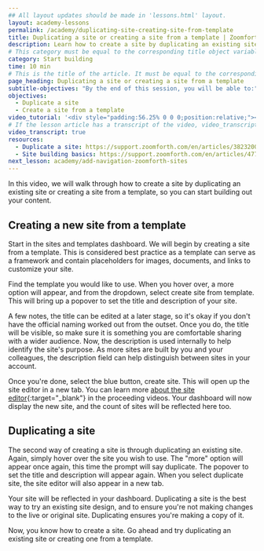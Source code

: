 ```yaml
---
## All layout updates should be made in 'lessons.html' layout.
layout: academy-lessons
permalink: /academy/duplicating-site-creating-site-from-template
title: Duplicating a site or creating a site from a template | Zoomforth Academy
description: Learn how to create a site by duplicating an existing site or creating a site from a template, so you can start building out your content.
# This category must be equal to the corresponding title object variable in the file _data/academy
category: Start building
time: 10 min
# This is the title of the article. It must be equal to the corresponding title object variable in the file _data/academy
page_heading: Duplicating a site or creating a site from a template
subtitle-objectives: "By the end of this session, you will be able to:"
objectives:
  - Duplicate a site
  - Create a site from a template
video_tutorial: '<div style="padding:56.25% 0 0 0;position:relative;"><iframe src="https://player.vimeo.com/video/936192145?badge=0&amp;autopause=0&amp;player_id=0&amp;app_id=58479" frameborder="0" allow="autoplay; fullscreen; picture-in-picture; clipboard-write" style="position:absolute;top:0;left:0;width:100%;height:100%;" title="Duplicating a site or creating a site from a template"></iframe></div><script src="https://player.vimeo.com/api/player.js"></script>'
# If the lesson article has a transcript of the video, video_transcript must be set to "true".
video_transcript: true
resources:
  - Duplicate a site: https://support.zoomforth.com/en/articles/3823200-duplicate-a-site
  - Site building basics: https://support.zoomforth.com/en/articles/4778338-site-building-basics
next_lesson: academy/add-navigation-zoomforth-sites
---
```

In this video, we will walk through how to create a site by duplicating an existing site or creating a site from a template, so you can start building out your content.

## Creating a new site from a template

Start in the sites and templates dashboard. We will begin by creating a site from a template. This is considered best practice as a template can serve as a framework and contain placeholders for images, documents, and links to customize your site.

Find the template you would like to use. When you hover over, a more option will appear, and from the dropdown, select create site from template. This will bring up a popover to set the title and description of your site.

A few notes, the title can be edited at a later stage, so it's okay if you don't have the official naming worked out from the outset. Once you do, the title will be visible, so make sure it is something you are comfortable sharing with a wider audience. Now, the description is used internally to help identify the site's purpose. As more sites are built by you and your colleagues, the description field can help distinguish between sites in your account.

Once you're done, select the blue button, create site. This will open up the site editor in a new tab. You can learn more [about the site editor]({{'platform-site-editor'|relative_url}}){:target="_blank"} in the proceeding videos. Your dashboard will now display the new site, and the count of sites will be reflected here too.

## Duplicating a site

The second way of creating a site is through duplicating an existing site. Again, simply hover over the site you wish to use. The "more" option will appear once again, this time the prompt will say duplicate. The popover to set the title and description will appear again. When you select duplicate site, the site editor will also appear in a new tab.

Your site will be reflected in your dashboard. Duplicating a site is the best way to try an existing site design, and to ensure you're not making changes to the live or original site. Duplicating ensures you're making a copy of it.

Now, you know how to create a site. Go ahead and try duplicating an existing site or creating one from a template.
